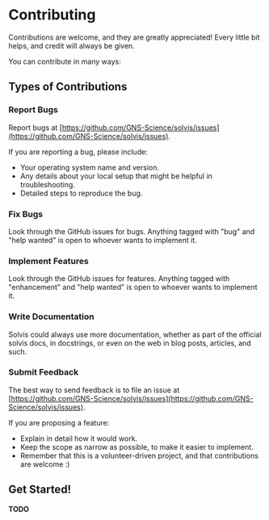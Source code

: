 # Contributing

Contributions are welcome, and they are greatly appreciated! Every little bit
helps, and credit will always be given.

You can contribute in many ways:

## Types of Contributions

### Report Bugs

Report bugs at [https://github.com/GNS-Science/solvis/issues](https://github.com/GNS-Science/solvis/issues).

If you are reporting a bug, please include:

- Your operating system name and version.
- Any details about your local setup that might be helpful in troubleshooting.
- Detailed steps to reproduce the bug.

### Fix Bugs

Look through the GitHub issues for bugs. Anything tagged with "bug" and "help
wanted" is open to whoever wants to implement it.

### Implement Features

Look through the GitHub issues for features. Anything tagged with "enhancement"
and "help wanted" is open to whoever wants to implement it.

### Write Documentation

Solvis could always use more documentation, whether as part of the
official solvis docs, in docstrings, or even on the web in blog posts,
articles, and such.

### Submit Feedback

The best way to send feedback is to file an issue at [https://github.com/GNS-Science/solvis/issues](https://github.com/GNS-Science/solvis/issues).

If you are proposing a feature:

- Explain in detail how it would work.
- Keep the scope as narrow as possible, to make it easier to implement.
- Remember that this is a volunteer-driven project, and that contributions
  are welcome :)

## Get Started!

**TODO**